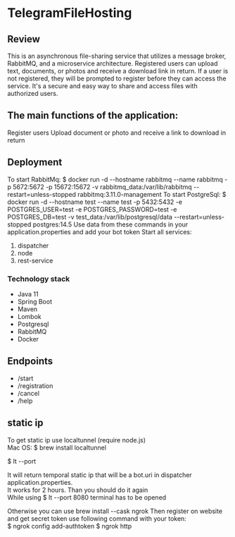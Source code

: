 # TelegramFileHosting

## Review
This is an asynchronous file-sharing service that utilizes a message broker, RabbitMQ, 
and a microservice architecture. Registered users can upload text, documents, 
or photos and receive a download link in return. If a user is not registered, 
they will be prompted to register before they can access the service. 
It's a secure and easy way to share and access files with authorized users.

## The main functions of the application:

Register users
Upload document or photo and receive a link to download in return

## Deployment
To start RabbitMq: $ docker run -d --hostname rabbitmq --name rabbitmq -p 5672:5672 -p 15672:15672 -v rabbitmq_data:/var/lib/rabbitmq --restart=unless-stopped rabbitmq:3.11.0-management
To start PostgreSql: $ docker run -d --hostname test --name test -p 5432:5432 -e POSTGRES_USER=test -e POSTGRES_PASSWORD=test -e POSTGRES_DB=test -v test_data:/var/lib/postgresql/data --restart=unless-stopped postgres:14.5
Use data from these commands in your application.properties and add your bot token
Start all services:
1) dispatcher
2) node
3) rest-service

### Technology stack
* Java 11
* Spring Boot
* Maven
* Lombok
* Postgresql
* RabbitMQ
* Docker

## Endpoints
* /start 
* /registration
* /cancel
* /help

## static ip
To get static ip use localtunnel (require node.js)  
Mac OS:
$ brew install localtunnel  

$ lt --port <port of disparcher service>

It will return temporal static
ip that will be a bot.uri in dispatcher application.properties.  
It works for 2 hours. Than you should do it again  
While using $ lt --port 8080 terminal has to be opened


Otherwise you can use 
brew install --cask ngrok
Then register on website and get secret token
use following command with your token:  
$ ngrok config add-authtoken <token>
$ ngrok http <port of disparcher service>







